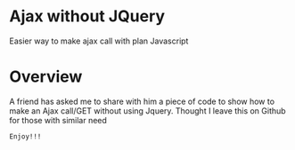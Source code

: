 # Ajax without JQuery
Easier way to make ajax call with plan Javascript

# Overview
A friend has asked me to share with him a piece of code to show how to make an Ajax call/GET without using Jquery. Thought I leave this on Github for those with similar need

```
Enjoy!!!
```

